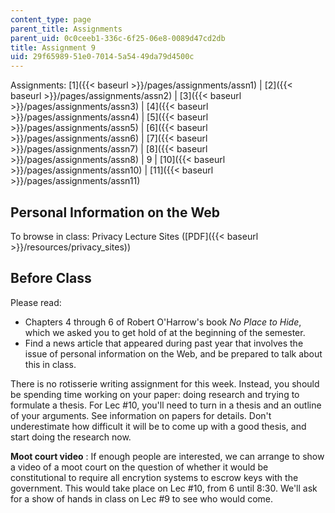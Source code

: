 ```yaml
---
content_type: page
parent_title: Assignments
parent_uid: 0c0ceeb1-336c-6f25-06e8-0089d47cd2db
title: Assignment 9
uid: 29f65989-51e0-7014-5a54-49da79d4500c
---
```


Assignments: [1]({{< baseurl >}}/pages/assignments/assn1) | [2]({{< baseurl >}}/pages/assignments/assn2) | [3]({{< baseurl >}}/pages/assignments/assn3) | [4]({{< baseurl >}}/pages/assignments/assn4) | [5]({{< baseurl >}}/pages/assignments/assn5) | [6]({{< baseurl >}}/pages/assignments/assn6) | [7]({{< baseurl >}}/pages/assignments/assn7) | [8]({{< baseurl >}}/pages/assignments/assn8) | 9 | [10]({{< baseurl >}}/pages/assignments/assn10) | [11]({{< baseurl >}}/pages/assignments/assn11)

Personal Information on the Web
-------------------------------

To browse in class: Privacy Lecture Sites ([PDF]({{< baseurl >}}/resources/privacy_sites))

Before Class
------------

Please read:

*   Chapters 4 through 6 of Robert O'Harrow's book _No Place to Hide_, which we asked you to get hold of at the beginning of the semester.
*   Find a news article that appeared during past year that involves the issue of personal information on the Web, and be prepared to talk about this in class.

There is no rotisserie writing assignment for this week. Instead, you should be spending time working on your paper: doing research and trying to formulate a thesis. For Lec #10, you'll need to turn in a thesis and an outline of your arguments. See information on papers for details. Don't underestimate how difficult it will be to come up with a good thesis, and start doing the research now.

**Moot court video** : If enough people are interested, we can arrange to show a video of a moot court on the question of whether it would be constitutional to require all encrytion systems to escrow keys with the government. This would take place on Lec #10, from 6 until 8:30. We'll ask for a show of hands in class on Lec #9 to see who would come.